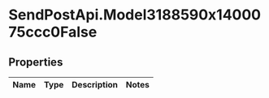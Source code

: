 # SendPostApi.Model3188590x1400075ccc0False

## Properties
Name | Type | Description | Notes
------------ | ------------- | ------------- | -------------


